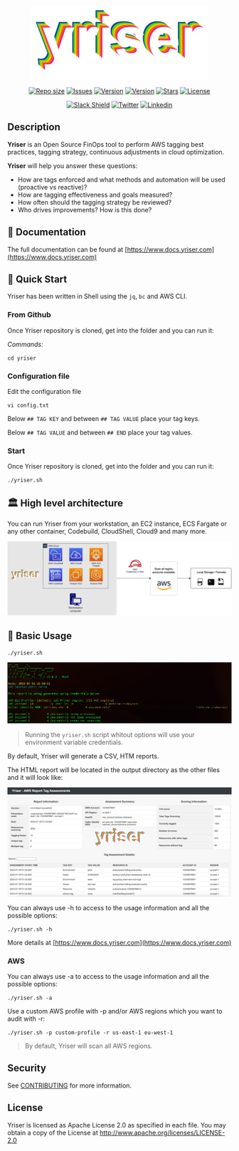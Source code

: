 <p align="center">
  <img alt="Yriser logo" src="file/yriser-logo.png" />
</p>

<p align="center">
	<a href="https://github.com/yris-ops/yriser"><img alt="Repo size" src="https://img.shields.io/github/repo-size/yris-ops/yriser"></a>
  <a href="https://github.com/yris-ops/yriser/issues"><img alt="Issues" src="https://img.shields.io/github/issues/yris-ops/yriser"></a>
  <a href="https://github.com/yris-ops/yriser/releases"><img alt="Version" src="https://img.shields.io/github/v/release/yris-ops/yriser?include_prereleases"></a>
  <a href="https://github.com/yris-ops/yriser/releases"><img alt="Version" src="https://img.shields.io/github/release-date/yris-ops/yriser"></a>
	<a href="https://github.com/yris-ops/yriser"><img alt="Stars" src="https://img.shields.io/github/stars/Yris-ops/yriser"></a>
  <a href="https://github.com/yris-ops/yriser"><img alt="License" src="https://img.shields.io/github/license/yris-ops/yriser"></a>
</p>

<p align="center">
	<a href="https://join.slack.com/t/yrisgroupe/shared_invite/zt-1q51z8dmv-GC0XzUSclzBnUQ0tpKhznw"><img alt="Slack Shield" src="https://img.shields.io/badge/slack-yris-brightgreen.svg?logo=slack"></a>
	<a href="https://twitter.com/cz_antoine"><img alt="Twitter" src="https://img.shields.io/twitter/follow/cz_antoine?style=social"></a>
	<a href="https://www.linkedin.com/in/antoine-cichowicz-837575b1"><img alt="Linkedin" src="https://img.shields.io/badge/-Antoine-blue?style=flat-square&logo=Linkedin&logoColor=white"></a>
</p>

## Description

**Yriser** is an Open Source FinOps tool to perform AWS tagging best practices, tagging strategy, continuous adjustments in cloud optimization.

**Yriser** will help you answer these questions:

* How are tags enforced and what methods and automation will be used (proactive vs reactive)?
* How are tagging effectiveness and goals measured?
* How often should the tagging strategy be reviewed?
* Who drives improvements? How is this done?

## 📃 Documentation

The full documentation can be found at [https://www.docs.yriser.com](https://www.docs.yriser.com)

## 🚀 Quick Start

Yriser has been written in Shell using the `jq`, `bc` and AWS CLI.

### From Github

Once Yriser repository is cloned, get into the folder and you can run it:

*Commands:*

``` shell
cd yriser
```

### Configuration file 

Edit the configuration file 

``` shell
vi config.txt
```

Below `## TAG KEY` and between `## TAG VALUE` place your tag keys. 

Below `## TAG VALUE` and between `## END` place your tag values.

### Start

Once Yriser repository is cloned, get into the folder and you can run it:

``` shell
./yriser.sh
```

## 🏛️ High level architecture

You can run Yriser from your workstation, an EC2 instance, ECS Fargate or any other container, Codebuild, CloudShell, Cloud9 and many more.

![Archi](docs/img/hight-level-architecture.jpg)

## 🏁 Basic Usage

``` shell
./yriser.sh
```

![Short Display Yriser](docs/img/short-display.png)

> Running the `yriser.sh` script whitout options will use your environment variable credentials.

By default, Yriser will generate a CSV, HTM reports.

The HTML report will be located in the output directory as the other files and it will look like:

![Report output HTML](docs/tutorials/img/output-html.png)

You can always use -h to access to the usage information and all the possible options:

``` shell
./yriser.sh -h
```

More details at [https://www.docs.yriser.com](https://www.docs.yriser.com)

### AWS

You can always use -a to access to the usage information and all the possible options:

``` shell
./yriser.sh -a
```

Use a custom AWS profile with -p and/or AWS regions which you want to audit with -r:

``` shell
./yriser.sh -p custom-profile -r us-east-1 eu-west-1
```

> By default, Yriser will scan all AWS regions.

## Security

See [CONTRIBUTING](CONTRIBUTING.md#security-issue-notifications) for more information.

## License

Yriser is licensed as Apache License 2.0 as specified in each file. You may obtain a copy of the License at <http://www.apache.org/licenses/LICENSE-2.0>